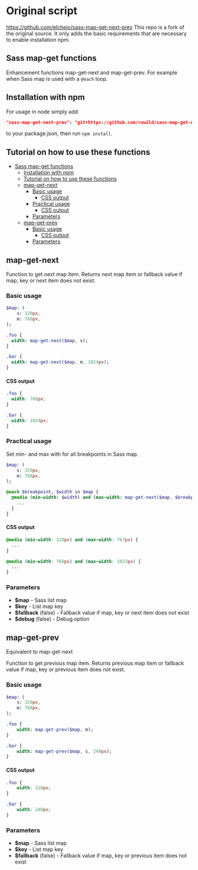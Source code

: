 # Original script
https://github.com/elcheio/sass-map-get-next-prev
This repo is a fork of the original source. It only adds the basic requirements that are necessary to enable installation npm. 

## Sass map-get functions

Enhancement functions map-get-next and map-get-prev.
For example when Sass map is used with a `@each` loop.

## Installation with npm

For usage in node simply add
```json
"sass-map-get-next-prev": "git+https://github.com/rowild/sass-map-get-next-prev.git",
```
to your package.json, then run `npm install`.

## Tutorial on how to use these functions
- [Sass map-get functions](#sass-map-get-functions)
  - [Installation with npm](#installation-with-npm)
  - [Tutorial on how to use these functions](#tutorial-on-how-to-use-these-functions)
  - [map-get-next](#map-get-next)
    - [Basic usage](#basic-usage)
      - [CSS output](#css-output)
    - [Practical usage](#practical-usage)
      - [CSS output](#css-output-1)
    - [Parameters](#parameters)
  - [map-get-prev](#map-get-prev)
    - [Basic usage](#basic-usage-1)
      - [CSS output](#css-output-2)
    - [Parameters](#parameters-1)

## map-get-next

Function to get next map item.
Returns next map item or fallback value if map, key or next item does not exist.

### Basic usage

```sass
$map: (
    s: 320px,
    m: 768px,
);

.foo {
  width: map-get-next($map, s);
}

.bar {
  width: map-get-next($map, m, 1024px);
}
```

#### CSS output

```css
.foo {
  width: 768px;
}

.bar {
  width: 1024px;
}
```

### Practical usage

Set min- and max with for all breakpoints in Sass map.

```sass
$map: (
    s: 320px,
    m: 768px,
);

@each $breakpoint, $width in $map {
  @media (min-width: $width) and (max-width: map-get-next($map, $breakpoint, 1024px) - 1px) {
    ...
  }
}
```

#### CSS output

```css
@media (min-width: 320px) and (max-width: 767px) {
  ...
}

@media (min-width: 768px) and (max-width: 1023px) {
  ...
}
```

### Parameters

* **$map** - Sass list map
* **$key** - List map key
* **$fallback** (false) - Fallback value if map, key or next item does not exist
* **$debug** (false) - Debug option

## map-get-prev

Equivalent to map-get-next

Function to get previous map item.
Returns previous map item or fallback value if map, key or previous item does not exist.

### Basic usage

```sass
$map: (
    s: 320px,
    m: 768px,
);

.foo {
    width: map-get-prev($map, m);
}

.bar {
    width: map-get-prev($map, s, 240px);
}
```

#### CSS output

```css
.foo {
    width: 320px;
}

.bar {
    width: 240px;
}
```

### Parameters

* **$map** - Sass list map
* **$key** - List map key
* **$fallback** (false) - Fallback value if map, key or previous item does not exist
